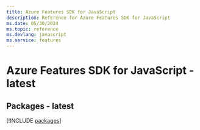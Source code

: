 ```yaml
---
title: Azure Features SDK for JavaScript
description: Reference for Azure Features SDK for JavaScript
ms.date: 05/30/2024
ms.topic: reference
ms.devlang: javascript
ms.service: features
---
```

# Azure Features SDK for JavaScript - latest
## Packages - latest
[!INCLUDE [packages](features-index.md)]